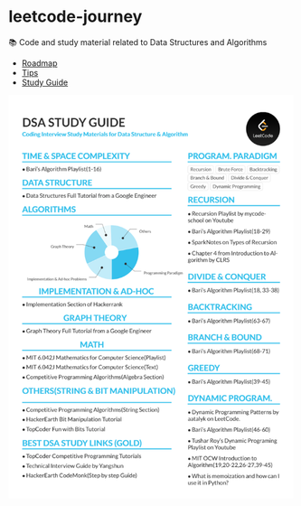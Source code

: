 # leetcode-journey
:books: Code and study material related to Data Structures and Algorithms

* [Roadmap](/Roadmap.md)
* [Tips](/Tips.md)
* [Study Guide](/Study%20Guide.md)

![Guide](/Resources/final.png "Guide")
